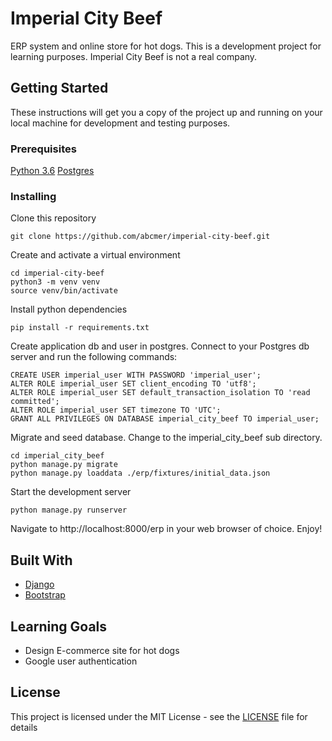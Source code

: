 # Imperial City Beef

ERP system and online store for hot dogs. This is a development project for learning purposes. Imperial City Beef is not a real company.

## Getting Started

These instructions will get you a copy of the project up and running on your local machine for development and testing purposes.

### Prerequisites

[Python 3.6](https://www.python.org/downloads/release/python-360/)
[Postgres](https://www.postgresql.org/)

### Installing

Clone this repository

```
git clone https://github.com/abcmer/imperial-city-beef.git
```

Create and activate a virtual environment

```
cd imperial-city-beef
python3 -m venv venv
source venv/bin/activate
```

Install python dependencies

```
pip install -r requirements.txt
```

Create application db and user in postgres. Connect to your Postgres db server and run the following commands:

```CREATE DATABASE imperial_city_beef;
CREATE USER imperial_user WITH PASSWORD 'imperial_user';
ALTER ROLE imperial_user SET client_encoding TO 'utf8';
ALTER ROLE imperial_user SET default_transaction_isolation TO 'read committed';
ALTER ROLE imperial_user SET timezone TO 'UTC';
GRANT ALL PRIVILEGES ON DATABASE imperial_city_beef TO imperial_user;
```

Migrate and seed database. Change to the imperial_city_beef sub directory.

```
cd imperial_city_beef
python manage.py migrate
python manage.py loaddata ./erp/fixtures/initial_data.json
```

Start the development server

```
python manage.py runserver
```

Navigate to http://localhost:8000/erp in your web browser of choice. Enjoy!

## Built With

-   [Django](https://www.djangoproject.com/)
-   [Bootstrap](https://getbootstrap.com/)

## Learning Goals

-   Design E-commerce site for hot dogs
-   Google user authentication

## License

This project is licensed under the MIT License - see the [LICENSE](LICENSE) file for details
